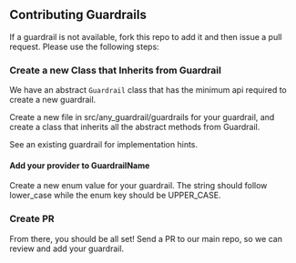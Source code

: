 ## Contributing Guardrails

If a guardrail is not available, fork this repo to add it and then issue a pull request. Please use the following steps:

### Create a new Class that Inherits from Guardrail

We have an abstract `Guardrail` class that has the minimum api required to create a new guardrail.

Create a new file in src/any_guardrail/guardrails for your guardrail, and create a class that inherits all the abstract
methods from Guardrail.

See an existing guardrail for implementation hints.

#### Add your provider to GuardrailName

Create a new enum value for your guardrail. The string should follow lower_case while the enum key should be UPPER_CASE.

### Create PR

From there, you should be all set! Send a PR to our main repo, so we can review and add your guardrail.
